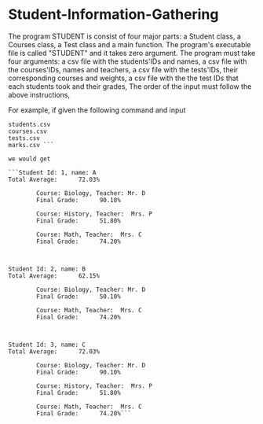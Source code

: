 # Student-Information-Gathering
The program STUDENT is consist of four major parts:
a Student class, 
a Courses class,
a Test class and a main function.
The program's executable file is called "STUDENT" and it takes zero argument.
The program must take four arguments: 
a csv file with the students'IDs and names,
a csv file with the courses'IDs, names and teachers,
a csv file with the tests'IDs, their corresponding courses and weights,
a csv file with the the test IDs that each students took and their grades,
The order of the input must follow the above instructions,

For example, if given the following command and input

```./STUDENT
students.csv
courses.csv
tests.csv
marks.csv ```

we would get

```Student Id: 1, name: A
Total Average:      72.03%

        Course: Biology, Teacher: Mr. D
        Final Grade:      90.10%

        Course: History, Teacher:  Mrs. P
        Final Grade:      51.80%

        Course: Math, Teacher:  Mrs. C
        Final Grade:      74.20%



Student Id: 2, name: B
Total Average:      62.15%

        Course: Biology, Teacher: Mr. D
        Final Grade:      50.10%

        Course: Math, Teacher:  Mrs. C
        Final Grade:      74.20%



Student Id: 3, name: C
Total Average:      72.03%

        Course: Biology, Teacher: Mr. D
        Final Grade:      90.10%

        Course: History, Teacher:  Mrs. P
        Final Grade:      51.80%

        Course: Math, Teacher:  Mrs. C
        Final Grade:      74.20%```



